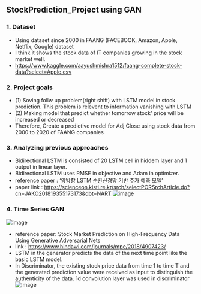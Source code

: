 ## StockPrediction_Project using GAN

### 1. Dataset
* Using dataset since 2000 in FAANG (FACEBOOK, Amazon, Apple, Netflix, Google) dataset 
* I think it shows the stock data of IT companies growing in the stock market well.
* https://www.kaggle.com/aayushmishra1512/faang-complete-stock-data?select=Apple.csv

### 2. Project goals 
* (1) Soving follw up problem(right shift) with LSTM model in stock prediction. This problem is relevent to information vanishing with LSTM
* (2) Making model that predict whether tomorrow stock' price will be increased or decreased
* Therefore, Create a predictive model for Adj Close using stock data from 2000 to 2020 of FAANG companies 

### 3. Analyzing previous approaches
* Bidirectional LSTM is consisted of 20 LSTM cell in hiddem layer and 1 output in linear layer.
* Bidirectional LSTM uses RMSE in objective and Adam in optimizer.
* reference paper : ‘양방향 LSTM 순환신경망 기반 주가 예측 모델’ 
* paper link : https://scienceon.kisti.re.kr/srch/selectPORSrchArticle.do?cn=JAKO201819355173173&dbt=NART
![image](https://user-images.githubusercontent.com/59464208/147327623-82acb18e-f672-4eea-9f78-af3354ea416f.png)


### 4. Time Series GAN
![image](https://user-images.githubusercontent.com/59464208/147327583-b68bc243-b84b-4ac6-a58d-cb8eb680c338.png)
* reference paper: Stock Market Prediction on High-Frequency Data Using Generative Adversarial Nets
* link :  https://www.hindawi.com/journals/mpe/2018/4907423/
* LSTM in the generator predicts the data of the next time point like the basic LSTM model. 
* In Discriminator, the existing stock price data from time 1 to time T and the generated prediction value were received as input to distinguish the authenticity of the data. 1d convolution layer was used in discriminator
![image](https://user-images.githubusercontent.com/59464208/147327729-0c580871-b996-428a-9510-f6c397773390.png)

